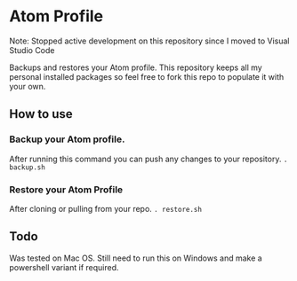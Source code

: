 # Atom Profile

Note: Stopped active development on this repository since I moved to Visual Studio Code

Backups and restores your Atom profile.
This repository keeps all my personal installed packages so feel free to fork this repo to populate it with your own.

## How to use
### Backup your Atom profile.
After running this command you can push any changes to your repository.
`. backup.sh`

### Restore your Atom Profile
After cloning or pulling from your repo.
`. restore.sh`

## Todo
Was tested on Mac OS.
Still need to run this on Windows and make a powershell variant if required.
